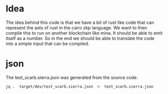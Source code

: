 # Idea

The idea behind this code is that we have a bit of rust like code that
can represent the asts of rust in the cairo zkp language.
We want to then compile this to run on another blockchain like mina.
It should be able to emit itself as a number.
So in the end we should be able to translate the code into a simple input that can be compiled.


# json

The test_scarb.sierra.json was generated from the source code.

`jq .  target/dev/test_scarb.sierra.json  >  test_scarb.sierra.json ` 
